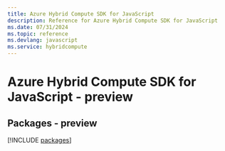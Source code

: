 ```yaml
---
title: Azure Hybrid Compute SDK for JavaScript
description: Reference for Azure Hybrid Compute SDK for JavaScript
ms.date: 07/31/2024
ms.topic: reference
ms.devlang: javascript
ms.service: hybridcompute
---
```

# Azure Hybrid Compute SDK for JavaScript - preview
## Packages - preview
[!INCLUDE [packages](hybrid-compute-index.md)]